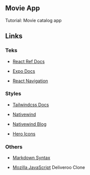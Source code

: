 ## Movie App

Tutorial: Movie catalog app

## Links

### Teks

- [React Ref Docs](https://react.dev/reference/react)

- [Expo Docs](https://docs.expo.dev/)

- [React Navigation](https://reactnavigation.org/docs/getting-started)

### Styles

- [Tailwindcss Docs](https://v2.tailwindcss.com/docs)

- [Nativewind](https://www.nativewind.dev/)

- [Nativewind Blog](https://medium.com/@simpleandshort/how-to-use-nativewind-tailwindcss-in-your-react-native-application-67874f41e13f)

- [Hero Icons](https://heroicons.com/)

### Others

- [Markdown Syntax](https://www.markdownguide.org/basic-syntax/)

- [Mozilla JavaScript](https://developer.mozilla.org/en-US/docs/Web/JavaScript) Deliveroo Clone
